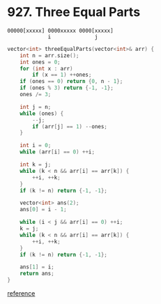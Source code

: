 # 927. Three Equal Parts

```
00000[xxxxx] 0000xxxxx 0000[xxxxx]
             i              j
```

```cpp
vector<int> threeEqualParts(vector<int>& arr) {
    int n = arr.size();
    int ones = 0;
    for (int x : arr)
        if (x == 1) ++ones;
    if (ones == 0) return {0, n - 1};
    if (ones % 3) return {-1, -1};
    ones /= 3;

    int j = n;
    while (ones) {
        --j;
        if (arr[j] == 1) --ones;
    }

    int i = 0;
    while (arr[i] == 0) ++i;

    int k = j;
    while (k < n && arr[i] == arr[k]) {
        ++i, ++k;
    }
    if (k != n) return {-1, -1};

    vector<int> ans(2);
    ans[0] = i - 1;

    while (i < j && arr[i] == 0) ++i;
    k = j;
    while (k < n && arr[i] == arr[k]) {
        ++i, ++k;
    }
    if (k != n) return {-1, -1};

    ans[1] = i;
    return ans;
}
```

[reference](https://github.com/wisdompeak/LeetCode/tree/master/Others/927.Three-Equal-Parts)
